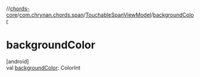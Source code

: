 //[chords-core](../../../index.md)/[com.chrynan.chords.span](../index.md)/[TouchableSpanViewModel](index.md)/[backgroundColor](background-color.md)

# backgroundColor

[android]\
val [backgroundColor](background-color.md): ColorInt
